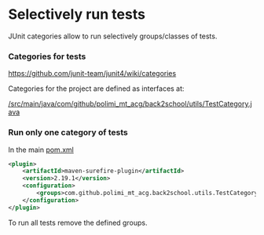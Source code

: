 # Selectively run tests

JUnit categories allow to run selectively groups/classes of tests.

### Categories for tests

<https://github.com/junit-team/junit4/wiki/categories>

Categories for the project are defined as interfaces at:

[/src/main/java/com/github/polimi_mt_acg/back2school/utils/TestCategory.java](../../src/main/java/test.java)


### Run only one category of tests

In the main [pom.xml](../../pom.xml)

```xml
<plugin>
    <artifactId>maven-surefire-plugin</artifactId>
    <version>2.19.1</version>
    <configuration>
        <groups>com.github.polimi_mt_acg.back2school.utils.TestCategory$Transient</groups>
    </configuration>
</plugin>
```

To run all tests remove the defined groups.
